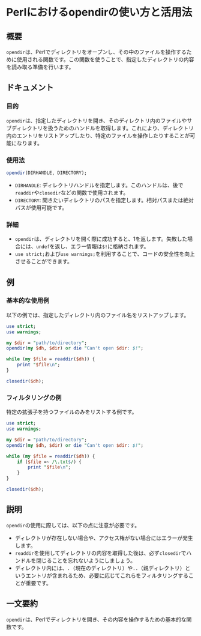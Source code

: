 <!--
Meta Description: # Perlにおけるopendirの使い方と活用法 ## 概要 `opendir`は、Perlでディレクトリをオープンし、その中のファイルを操作するために使用される関数です。この関数を使うことで、指定したディレクトリの内容を読み取る準備を行います。 ## ドキュメント ### 目的 `opendir...
Meta Keywords: opendir, use, dir, file, directory
-->

# Perlにおけるopendirの使い方と活用法

## 概要
`opendir`は、Perlでディレクトリをオープンし、その中のファイルを操作するために使用される関数です。この関数を使うことで、指定したディレクトリの内容を読み取る準備を行います。

## ドキュメント
### 目的
`opendir`は、指定したディレクトリを開き、そのディレクトリ内のファイルやサブディレクトリを扱うためのハンドルを取得します。これにより、ディレクトリ内のエントリをリストアップしたり、特定のファイルを操作したりすることが可能になります。

### 使用法
```perl
opendir(DIRHANDLE, DIRECTORY);
```
- `DIRHANDLE`: ディレクトリハンドルを指定します。このハンドルは、後で`readdir`や`closedir`などの関数で使用されます。
- `DIRECTORY`: 開きたいディレクトリのパスを指定します。相対パスまたは絶対パスが使用可能です。

### 詳細
- `opendir`は、ディレクトリを開く際に成功すると、1を返します。失敗した場合には、`undef`を返し、エラー情報は`$!`に格納されます。
- `use strict;`および`use warnings;`を利用することで、コードの安全性を向上させることができます。

## 例
### 基本的な使用例
以下の例では、指定したディレクトリ内のファイル名をリストアップします。

```perl
use strict;
use warnings;

my $dir = "path/to/directory";
opendir(my $dh, $dir) or die "Can't open $dir: $!";

while (my $file = readdir($dh)) {
    print "$file\n";
}

closedir($dh);
```

### フィルタリングの例
特定の拡張子を持つファイルのみをリストする例です。

```perl
use strict;
use warnings;

my $dir = "path/to/directory";
opendir(my $dh, $dir) or die "Can't open $dir: $!";

while (my $file = readdir($dh)) {
    if ($file =~ /\.txt$/) {
        print "$file\n";
    }
}

closedir($dh);
```

## 説明
`opendir`の使用に際しては、以下の点に注意が必要です。
- ディレクトリが存在しない場合や、アクセス権がない場合にはエラーが発生します。
- `readdir`を使用してディレクトリの内容を取得した後は、必ず`closedir`でハンドルを閉じることを忘れないようにしましょう。
- ディレクトリ内には、`.`（現在のディレクトリ）や`..`（親ディレクトリ）というエントリが含まれるため、必要に応じてこれらをフィルタリングすることが重要です。

## 一文要約
`opendir`は、Perlでディレクトリを開き、その内容を操作するための基本的な関数です。